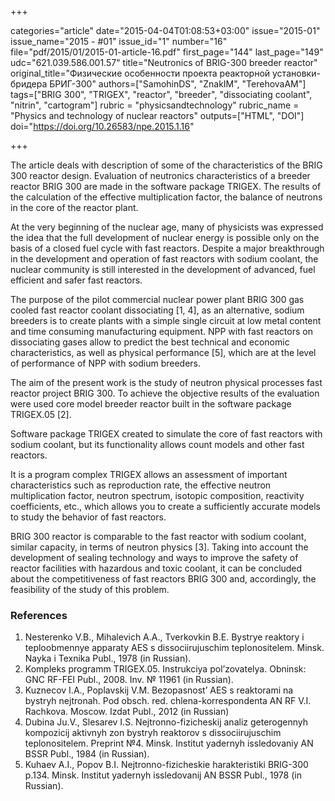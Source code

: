 +++

categories="article"
date="2015-04-04T01:08:53+03:00"
issue="2015-01"
issue_name="2015 - #01"
issue_id="1"
number="16"
file="pdf/2015/01/2015-01-article-16.pdf"
first_page="144"
last_page="149"
udc="621.039.586.001.57"
title="Neutronics of BRIG-300 breeder reactor"
original_title="Физические особенности проекта реакторной установки-бридера БРИГ-300"
authors=["SamohinDS", "ZnakIM", "TerehovaAM"]
tags=["BRIG	300", "TRIGEX", "reactor", "breeder", "dissociating coolant", "nitrin", "cartogram"]
rubric = "physicsandtechnology"
rubric_name = "Physics and technology of nuclear reactors"
outputs=["HTML", "DOI"]
doi="https://doi.org/10.26583/npe.2015.1.16"

+++

The article deals with description of some of the characteristics of the BRIG	300 reactor design. Evaluation of neutronics characteristics of a breeder reactor BRIG	300 are made in the software package TRIGEX. The results of the calculation of the effective multiplication factor, the balance of neutrons in the core of the reactor plant.

At the very beginning of the nuclear age, many of physicists was expressed the idea that the full development of nuclear energy is possible only on the basis of a closed fuel cycle with fast reactors. Despite a major breakthrough in the development and operation of fast reactors with sodium coolant, the nuclear community is still interested in the development of advanced, fuel	efficient and safer fast reactors.

The purpose of the pilot commercial nuclear power plant BRIG	300 gas	cooled fast reactor coolant dissociating [1, 4], as an alternative, sodium breeders is to create plants with a simple single	circuit at low metal content and time consuming manufacturing equipment. NPP with fast reactors on dissociating gases allow to predict the best technical and economic characteristics, as well as physical performance [5], which are at the level of performance of NPP with sodium breeders.

The aim of the present work is the study of neutron	physical processes fast reactor project BRIG	300. To achieve the objective results of the evaluation were used core model breeder reactor built in the software package TRIGEX.05 [2].

Software package TRIGEX created to simulate the core of fast reactors with sodium coolant, but its functionality allows count models and other fast reactors.

It is a program complex TRIGEX allows an assessment of important characteristics such as reproduction rate, the effective neutron multiplication factor, neutron spectrum, isotopic composition, reactivity coefficients, etc., which allows you to create a sufficiently accurate models to study the behavior of fast reactors.

BRIG	300 reactor is comparable to the fast reactor with sodium coolant, similar capacity, in terms of neutron physics [3]. Taking into account the development of sealing technology and ways to improve the safety of reactor facilities with hazardous and toxic coolant, it can be concluded about the competitiveness of fast reactors BRIG	300 and, accordingly, the feasibility of the study of this problem.

### References

1. Nesterenko V.B., Mihalevich A.A., Tverkovkin B.E. Bystrye reaktory i teploobmennye apparaty AES s dissociirujuschim teplonositelem. Minsk. Nayka i Texnika Publ., 1978 (in Russian).
2. Kompleks programm TRIGEX.05. Instrukciya pol’zovatelya. Obninsk: GNC RF-FEI Publ., 2008. Inv. № 11961 (in Russian).
3. Kuznecov I.A., Poplavskij V.M. Bezopasnost’ AES s reaktorami na bystryh nejtronah. Pod obsch. red. chlena-korrespondenta AN RF V.I. Rachkova. Moscow. Izdat Publ., 2012 (in Russian)
4. Dubina Ju.V., Slesarev I.S. Nejtronno-fizicheskij analiz geterogennyh kompozicij aktivnyh zon bystryh reaktorov s dissociirujuschim teplonositelem. Preprint №4. Minsk. Institut yadernyh issledovaniy AN BSSR Publ., 1984 (in Russian).
5. Kuhaev A.I., Popov B.I. Nejtronno-fizicheskie harakteristiki BRIG-300 p.134. Minsk. Institut yadernyh issledovanij AN BSSR Publ., 1978 (in Russian).